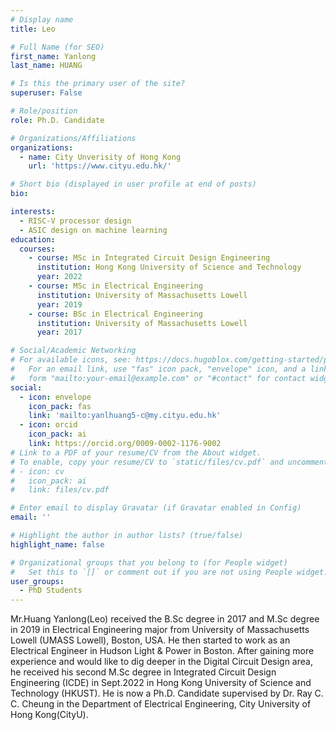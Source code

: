 ```yaml
---
# Display name
title: Leo

# Full Name (for SEO)
first_name: Yanlong
last_name: HUANG

# Is this the primary user of the site?
superuser: False

# Role/position
role: Ph.D. Candidate

# Organizations/Affiliations
organizations:
  - name: City Unverisity of Hong Kong
    url: 'https://www.cityu.edu.hk/'

# Short bio (displayed in user profile at end of posts)
bio: 

interests:
  - RISC-V processor design
  - ASIC design on machine learning
education:
  courses:
    - course: MSc in Integrated Circuit Design Engineering
      institution: Hong Kong University of Science and Technology
      year: 2022
    - course: MSc in Electrical Engineering
      institution: University of Massachusetts Lowell
      year: 2019
    - course: BSc in Electrical Engineering
      institution: University of Massachusetts Lowell
      year: 2017

# Social/Academic Networking
# For available icons, see: https://docs.hugoblox.com/getting-started/page-builder/#icons
#   For an email link, use "fas" icon pack, "envelope" icon, and a link in the
#   form "mailto:your-email@example.com" or "#contact" for contact widget.
social:
  - icon: envelope
    icon_pack: fas
    link: 'mailto:yanlhuang5-c@my.cityu.edu.hk'   
  - icon: orcid
    icon_pack: ai
    link: https://orcid.org/0009-0002-1176-9002
# Link to a PDF of your resume/CV from the About widget.
# To enable, copy your resume/CV to `static/files/cv.pdf` and uncomment the lines below.
# - icon: cv
#   icon_pack: ai
#   link: files/cv.pdf

# Enter email to display Gravatar (if Gravatar enabled in Config)
email: ''

# Highlight the author in author lists? (true/false)
highlight_name: false

# Organizational groups that you belong to (for People widget)
#   Set this to `[]` or comment out if you are not using People widget.
user_groups:
  - PhD Students
---
```


Mr.Huang Yanlong(Leo) received the B.Sc degree in 2017 and M.Sc degree in 2019 in Electrical Engineering major from University of Massachusetts Lowell (UMASS Lowell), Boston, USA. He then started to work as an Electrical Engineer in Hudson Light & Power in Boston. After gaining more experience and would like to dig deeper in the Digital Circuit Design area, he received his second M.Sc degree in Integrated Circuit Design Engineering (ICDE) in Sept.2022 in Hong Kong University of Science and Technology (HKUST). He is now a Ph.D. Candidate supervised by Dr. Ray C. C. Cheung in the Department of Electrical Engineering, City University of Hong Kong(CityU).
